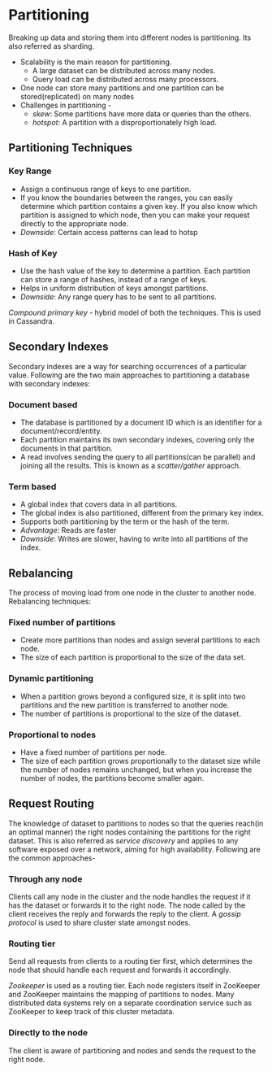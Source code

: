 # Partitioning
Breaking up data and storing them into different nodes is partitioning. Its also referred as sharding.
- Scalability is the main reason for partitioning.
  - A large dataset can be distributed across many nodes.
  - Query load can be distributed across many processors.
- One node can store many partitions and one partition can be stored(replicated) on many nodes
- Challenges in partitioning -
  - *skew*: Some partitions have more data or queries than the others.
  - *hotspot*: A partition with a disproportionately high load.

## Partitioning Techniques
### Key Range
- Assign a continuous range of keys to one partition. 
- If you know the boundaries between the ranges, you can easily determine which partition contains a given key. If you also know which partition is assigned to which node, then you can make your request directly to the appropriate node.
- *Downside*: Certain access patterns can lead to hotsp

### Hash of Key
- Use the hash value of the key to determine a partition. Each partition can store a range of hashes, instead of a range of keys.
- Helps in uniform distribution of keys amongst partitions.
- *Downside*: Any range query has to be sent to all partitions. 

*Compound primary key* - hybrid model of both the techniques. This is used in Cassandra.

## Secondary Indexes
Secondary indexes are a way for searching occurrences of a particular value. Following are the two main approaches to partitioning a database with secondary indexes:
### Document based
- The database is partitioned by a document ID which is an identifier for a document/record/entity.
- Each partition maintains its own secondary indexes, covering only the documents in that partition.
- A read involves sending the query to all partitions(can be parallel) and joining all the results. This is known as a *scatter/gather* approach.
### Term based
- A global index that covers data in all partitions.
- The global index is also partitioned, different from the primary key index.
- Supports both partitioning by the term or the hash of the term.
- *Advantage*: Reads are faster
- *Downside*: Writes are slower, having to write into all partitions of the index.

## Rebalancing
The process of moving load from one node in the cluster to another node. Rebalancing techniques:

### Fixed number of partitions
- Create more partitions than nodes and assign several partitions to each node.
- The size of each partition is proportional to the size of the data set.
### Dynamic partitioning
- When a partition grows beyond a configured size, it is split into two partitions and the new partition is transferred to another node. 
- The number of partitions is proportional to the size of the dataset.
### Proportional to nodes 
- Have a fixed number of partitions per node. 
- The size of each partition grows proportionally to the dataset size while the number of nodes remains unchanged, but when you increase the number of nodes, the partitions become smaller again.

## Request Routing
The knowledge of dataset to partitions to nodes so that the queries reach(in an optimal manner) the right nodes containing the partitions for the right dataset. This is also referred as *service discovery* and applies to any software exposed over a network, aiming for high availability. Following are the common approaches-
### Through any node
Clients call any node in the cluster and the node handles the request if it has the dataset or forwards it to the right node. The node called by the client receives the reply and forwards the reply to the client. A *gossip protocol* is used to share cluster state amongst nodes.

### Routing tier
Send all requests from clients to a routing tier first, which determines the node that should handle each request and forwards it accordingly.

*Zookeeper* is used as a routing tier. Each node registers itself in ZooKeeper and ZooKeeper maintains the mapping of partitions to nodes.
Many distributed data systems rely on a separate coordination service such as ZooKeeper to keep track of this cluster metadata.

### Directly to the node
The client is aware of partitioning and nodes and sends the request to the right node.<p> 
  

